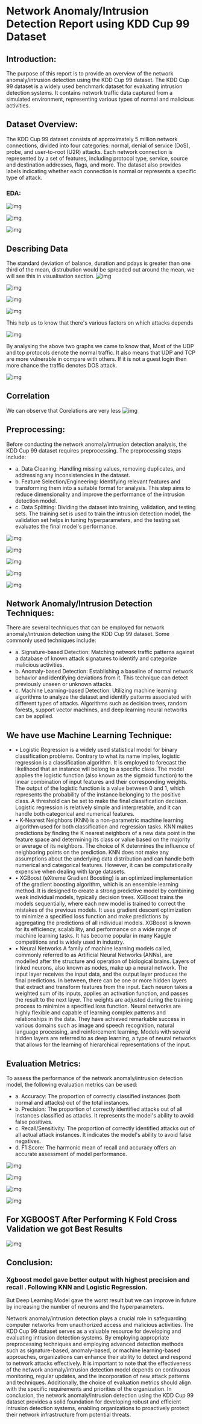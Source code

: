 # Network Anomaly/Intrusion Detection Report using KDD Cup 99 Dataset

## Introduction:
The purpose of this report is to provide an overview of the network anomaly/intrusion detection using the KDD Cup 99 dataset. The KDD Cup 99 dataset is a widely used benchmark dataset for evaluating intrusion detection systems. It contains network traffic data captured from a simulated environment, representing various types of normal and malicious activities.

## Dataset Overview:
The KDD Cup 99 dataset consists of approximately 5 million network connections, divided into four categories: normal, denial of service (DoS), probe, and user-to-root (U2R) attacks. Each network connection is represented by a set of features, including protocol type, service, source and destination addresses, flags, and more. The dataset also provides labels indicating whether each connection is normal or represents a specific type of attack.

### EDA:
![img](images/img1.png)

![img](images/img2.png)

![img](images/img3.png)

## Describing Data
The standard deviation of balance, duration and pdays is greater than one third of the mean, distrubution would be spreaded out around the mean, we will see this in visualisation section.
![img](images/img4.png)

![img](images/img5.png)

![img](images/img6.png)

![img](images/img7.png)

This help us to know that there's various factors on which attacks depends

![img](images/img8.png)


By analysing the above two graphs we came to know that, Most of the UDP and tcp protocols denote the normal traffic. It also means that UDP and TCP are more vulnerable in compare with others. If it is not a guest login then more chance the traffic denotes DOS attack.

![img](images/img9.png)

## Correlation
We can observe that Corelations are very less
![img](images/img10.png)


## Preprocessing:
Before conducting the network anomaly/intrusion detection analysis, the KDD Cup 99 dataset requires preprocessing. The preprocessing steps include:
- a. Data Cleaning: Handling missing values, removing duplicates, and addressing any inconsistencies in the dataset.
- b. Feature Selection/Engineering: Identifying relevant features and transforming them into a suitable format for analysis. This step aims to reduce dimensionality and improve the performance of the intrusion detection model.
- c. Data Splitting: Dividing the dataset into training, validation, and testing sets. The training set is used to train the intrusion detection model, the validation set helps in tuning hyperparameters, and the testing set evaluates the final model's performance.

![img](images/img11.png)

![img](images/img12.png)

![img](images/img13.png)

![img](images/img14.png)

![img](images/img15.png)

## Network Anomaly/Intrusion Detection Techniques:
There are several techniques that can be employed for network anomaly/intrusion detection using the KDD Cup 99 dataset. Some commonly used techniques include:
- a. Signature-based Detection: Matching network traffic patterns against a database of known attack signatures to identify and categorize malicious activities.
- b. Anomaly-based Detection: Establishing a baseline of normal network behavior and identifying deviations from it. This technique can detect previously unseen or unknown attacks.
- c. Machine Learning-based Detection: Utilizing machine learning algorithms to analyze the dataset and identify patterns associated with different types of attacks. Algorithms such as decision trees, random forests, support vector machines, and deep learning neural networks can be applied.


## We have use Machine Learning Technique:
- •	Logistic Regression is a widely used statistical model for binary classification problems. Contrary to what its name implies, logistic regression is a classification algorithm. It is employed to forecast the likelihood that an instance will belong to a specific class. The model applies the logistic function (also known as the sigmoid function) to the linear combination of input features and their corresponding weights. The output of the logistic function is a value between 0 and 1, which represents the probability of the instance belonging to the positive class. A threshold can be set to make the final classification decision. Logistic regression is relatively simple and interpretable, and it can handle both categorical and numerical features.
- •	K-Nearest Neighbors (KNN) is a non-parametric machine learning algorithm used for both classification and regression tasks. KNN makes predictions by finding the K nearest neighbors of a new data point in the feature space and determining its class or value based on the majority or average of its neighbors. The choice of K determines the influence of neighboring points on the prediction. KNN does not make any assumptions about the underlying data distribution and can handle both numerical and categorical features. However, it can be computationally expensive when dealing with large datasets.
- •	XGBoost (eXtreme Gradient Boosting) is an optimized implementation of the gradient boosting algorithm, which is an ensemble learning method. It is designed to create a strong predictive model by combining weak individual models, typically decision trees. XGBoost trains the models sequentially, where each new model is trained to correct the mistakes of the previous models. It uses gradient descent optimization to minimize a specified loss function and make predictions by aggregating the predictions of all individual models. XGBoost is known for its efficiency, scalability, and performance on a wide range of machine learning tasks. It has become popular in many Kaggle competitions and is widely used in industry.
- •	Neural Networks A family of machine learning models called, commonly referred to as Artificial Neural Networks (ANNs), are modelled after the structure and operation of biological brains. Layers of linked neurons, also known as nodes, make up a neural network. The input layer receives the input data, and the output layer produces the final predictions. In between, there can be one or more hidden layers that extract and transform features from the input. Each neuron takes a weighted sum of its inputs, applies an activation function, and passes the result to the next layer. The weights are adjusted during the training process to minimize a specified loss function. Neural networks are highly flexible and capable of learning complex patterns and relationships in the data. They have achieved remarkable success in various domains such as image and speech recognition, natural language processing, and reinforcement learning. Models with several hidden layers are referred to as deep learning, a type of neural networks that allows for the learning of hierarchical representations of the input.

## Evaluation Metrics:
To assess the performance of the network anomaly/intrusion detection model, the following evaluation metrics can be used:
- a. Accuracy: The proportion of correctly classified instances (both normal and attacks) out of the total instances.
- b. Precision: The proportion of correctly identified attacks out of all instances classified as attacks. It represents the model's ability to avoid false positives.
- c. Recall/Sensitivity: The proportion of correctly identified attacks out of all actual attack instances. It indicates the model's ability to avoid false negatives.
- d. F1 Score: The harmonic mean of recall and accuracy offers an accurate assessment of model performance.

![img](images/img16.png)

![img](images/img17.png)

![img](images/img18.png)

![img](images/img19.png)


## For XGBOOST After Performing K Fold Cross Validation we got Best Results

![img](images/img20.png)


## Conclusion:
### Xgboost model gave better output with highest precision and recall . Following KNN and Logistic Regression.
But Deep Learning Model gave the worst result but we can improve in future by increasing the number of neurons and the hyperparameters.

Network anomaly/intrusion detection plays a crucial role in safeguarding computer networks from unauthorized access and malicious activities. The KDD Cup 99 dataset serves as a valuable resource for developing and evaluating intrusion detection systems.
By employing appropriate preprocessing techniques and employing advanced detection methods such as signature-based, anomaly-based, or machine learning-based approaches, organizations can enhance their ability to detect and respond to network attacks effectively.
It is important to note that the effectiveness of the network anomaly/intrusion detection model depends on continuous monitoring, regular updates, and the incorporation of new attack patterns and techniques. Additionally, the choice of evaluation metrics should align with the specific requirements and priorities of the organization.
In conclusion, the network anomaly/intrusion detection using the KDD Cup 99 dataset provides a solid foundation for developing robust and efficient intrusion detection systems, enabling organizations to proactively protect their network infrastructure from potential threats.



